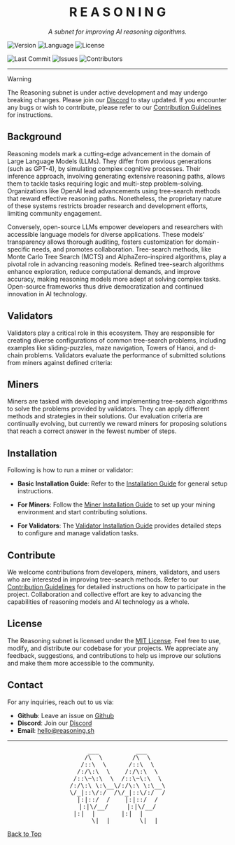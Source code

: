 <a id="top"></a>

<h1 align="center">R E A S O N I N G</h1>

<p align="center"><i>A subnet for improving AI reasoning algorithms.</i></p>

![Version](https://img.shields.io/badge/Version-0.0.1-blue)
![Language](https://img.shields.io/badge/Language-Python-blue)
![License](https://img.shields.io/badge/License-MIT-blue)

![Last Commit](https://img.shields.io/github/last-commit/ninjup-nine/reasoning)
![Issues](https://img.shields.io/github/issues/ninjup-nine/reasoning)
![Contributors](https://img.shields.io/github/contributors/ninjup-nine/reasoning)

<hr>

> [!WARNING]
> The Reasoning subnet is under active development and may undergo breaking changes. Please join our [Discord](https://discord.gg/YourDiscordLink) to stay updated. If you encounter any bugs or wish to contribute, please refer to our [Contribution Guidelines](./CONTRIBUTING.md) for instructions.

## Background

Reasoning models mark a cutting-edge advancement in the domain of Large Language Models (LLMs). They differ from previous generations (such as GPT-4), by simulating complex cognitive processes. Their inference approach, involving generating extensive reasoning paths, allows them to tackle tasks requiring logic and multi-step problem-solving. Organizations like OpenAI lead advancements using tree-search methods that reward effective reasoning paths. Nonetheless, the proprietary nature of these systems restricts broader research and development efforts, limiting community engagement.

Conversely, open-source LLMs empower developers and researchers with accessible language models for diverse applications. These models' transparency allows thorough auditing, fosters customization for domain-specific needs, and promotes collaboration. Tree-search methods, like Monte Carlo Tree Search (MCTS) and AlphaZero-inspired algorithms, play a pivotal role in advancing reasoning models. Refined tree-search algorithms enhance exploration, reduce computational demands, and improve accuracy, making reasoning models more adept at solving complex tasks. Open-source frameworks thus drive democratization and continued innovation in AI technology.

## Validators

Validators play a critical role in this ecosystem. They are responsible for creating diverse configurations of common tree-search problems, including examples like sliding-puzzles, maze navigation, Towers of Hanoi, and d-chain problems. Validators evaluate the performance of submitted solutions from miners against defined criteria:

## Miners

Miners are tasked with developing and implementing tree-search algorithms to solve the problems provided by validators. They can apply different methods and strategies in their solutions. Our evaluation criteria are continually evolving, but currently we reward miners for proposing solutions that reach a correct answer in the fewest number of steps.

## Installation

Following is how to run a miner or validator:

- **Basic Installation Guide**: Refer to the [Installation Guide](https://github.com/ninjup-nine/reasoning/blob/main/docs/basic_installation.md) for general setup instructions.

- **For Miners**: Follow the [Miner Installation Guide](https://github.com/ninjup-nine/reasoning/blob/main/docs/miner.md) to set up your mining environment and start contributing solutions.

- **For Validators**: The [Validator Installation Guide](https://github.com/ninjup-nine/reasoning/blob/main/docs/validator.md) provides detailed steps to configure and manage validation tasks.

## Contribute

We welcome contributions from developers, miners, validators, and users who are interested in improving tree-search methods. Refer to our [Contribution Guidelines](./CONTRIBUTING.md) for detailed instructions on how to participate in the project. Collaboration and collective effort are key to advancing the capabilities of reasoning models and AI technology as a whole.

## License

The Reasoning subnet is licensed under the [MIT License](./LICENSE.md). Feel free to use, modify, and distribute our codebase for your projects. We appreciate any feedback, suggestions, and contributions to help us improve our solutions and make them more accessible to the community.

## Contact

For any inquiries, reach out to us via:

- **Github**: Leave an issue on [Github](https://github.com/ninjup-nine/reasoning/issues)
- **Discord**: Join our [Discord](https://discord.gg/2uXqxgs4)
- **Email**: [hello@reasoning.sh](mailto:ninjup.nine@gmail.com)

<hr>

<pre align="center">
     ___          ___     
    /\  \        /\  \    
   /::\  \      /::\  \   
  /:/\:\  \    /:/\:\  \  
 /::\~\:\  \  /::\~\:\  \ 
/:/\:\ \:\__\/:/\:\ \:\__\
\/_|::\/:/  /\/_|::\/:/  /
   |:|::/  /    |:|::/  /   
   |:|\/__/     |:|\/__/   
   |:|  |       |:|  |        
    \|__|        \|__|
</pre>

[Back to Top](#top)
